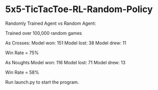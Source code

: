 # 5x5-TicTacToe-RL-Random-Policy

Randomly Trained Agent vs Random Agent:

Trained over 100,000 random games

As Crosses:
Model won: 151
Model lost: 38
Model drew: 11

Win Rate = 75%

As Noughts
Model won: 116
Model lost: 71
Model drew: 13

Win Rate = 58%

Run launch.py to start the program.
